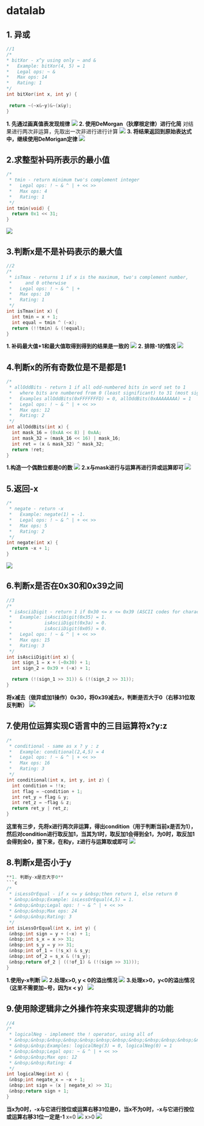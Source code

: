 # datalab
## 1. 异或
 ```c
//1
/* 
 * bitXor - x^y using only ~ and & 
 *   Example: bitXor(4, 5) = 1
 *   Legal ops: ~ &
 *   Max ops: 14
 *   Rating: 1
 */
int bitXor(int x, int y) {
  
  return ~(~x&~y)&~(x&y);
}
```
**1. 先通过画真值表发现规律**
![](image/2021-10-29-12-53-55.png)
**2. 使用DeMorgan（狄摩根定律）进行化简**
对结果进行两次非运算，先取出一次非进行进行计算
![](image/2021-10-29-12-58-01.png)
**3. 将结果返回到原始表达式中，继续使用DeMorigan定律**
![](image/2021-10-29-12-59-24.png)
## 2.求整型补码所表示的最小值
```c
/* 
 * tmin - return minimum two's complement integer 
 *   Legal ops: ! ~ & ^ | + << >>
 *   Max ops: 4
 *   Rating: 1
 */
int tmin(void) {
  return 0x1 << 31;
}
```
![](image/2021-10-29-13-46-07.png)
## 3.判断x是不是补码表示的最大值
```c
//2
/*
 * isTmax - returns 1 if x is the maximum, two's complement number,
 *     and 0 otherwise 
 *   Legal ops: ! ~ & ^ | +
 *   Max ops: 10
 *   Rating: 1
 */
int isTmax(int x) {
  int tmin = x + 1;
  int equal = tmin ^ (~x);
  return (!!tmin) & (!equal);
}
```
**1. 补码最大值+1和最大值取得到得到的结果是一致的**
![](image/2021-10-29-13-52-15.png)
**2. 排除-1的情况**
![](image/2021-10-29-13-54-09.png)
## 4.判断x的所有奇数位是不是都是1
```c
/* 
 * allOddBits - return 1 if all odd-numbered bits in word set to 1
 *   where bits are numbered from 0 (least significant) to 31 (most significant)
 *   Examples allOddBits(0xFFFFFFFD) = 0, allOddBits(0xAAAAAAAA) = 1
 *   Legal ops: ! ~ & ^ | + << >>
 *   Max ops: 12
 *   Rating: 2
 */
int allOddBits(int x) {
  int mask_16 = (0xAA << 8) | 0xAA;
  int mask_32 = (mask_16 << 16) | mask_16;
  int ret = (x & mask_32) ^ mask_32;
  return !ret;
}
```
**1.构造一个偶数位都是0的数**
![](image/2021-10-29-13-59-31.png)
**2.x与mask进行与运算再进行异或运算即可**
![](image/2021-10-29-13-58-24.png)
## 5.返回-x
```c
/* 
 * negate - return -x 
 *   Example: negate(1) = -1.
 *   Legal ops: ! ~ & ^ | + << >>
 *   Max ops: 5
 *   Rating: 2
 */
int negate(int x) {
  return ~x + 1;
}
```
![](image/2021-10-29-14-01-27.png)
## 6.判断x是否在0x30和0x39之间
```c
//3
/* 
 * isAsciiDigit - return 1 if 0x30 <= x <= 0x39 (ASCII codes for characters '0' to '9')
 *   Example: isAsciiDigit(0x35) = 1.
 *            isAsciiDigit(0x3a) = 0.
 *            isAsciiDigit(0x05) = 0.
 *   Legal ops: ! ~ & ^ | + << >>
 *   Max ops: 15
 *   Rating: 3
 */
int isAsciiDigit(int x) {
  int sign_1 = x + (~0x30) + 1;
  int sign_2 = 0x39 + (~x) + 1;

  return (!(sign_1 >> 31)) & (!(sign_2 >> 31));
}
```
**将x减去（做异或加1操作）0x30，将0x39减去x，判断是否大于0（右移31位取反判断）**
![](image/2021-10-29-14-09-47.png)
## 7.使用位运算实现C语言中的三目运算符x?y:z
```c
/* 
 * conditional - same as x ? y : z 
 *   Example: conditional(2,4,5) = 4
 *   Legal ops: ! ~ & ^ | + << >>
 *   Max ops: 16
 *   Rating: 3
 */
int conditional(int x, int y, int z) {
  int condition = !!x;
  int flag = ~condition + 1;
  int ret_y = flag & y;
  int ret_z = ~flag & z;
  return ret_y | ret_z;
}
```
**这里有三步，先将x进行两次非运算，得出condition（用于判断当前x是否为1），然后对condition进行取反加1，当其为1时，取反加1会得到全1，为0时，取反加1会得到全0，接下来，在和y，z进行与运算取或即可**
![](image/2021-10-29-14-18-28.png)
## 8.判断x是否小于y
```c
**1. 判断y-x是否大于0**
```c
/* 
 * isLessOrEqual - if x <= y &nbsp;then return 1, else return 0 
 * &nbsp;&nbsp;Example: isLessOrEqual(4,5) = 1.
 * &nbsp;&nbsp;Legal ops: ! ~ & ^ | + << >>
 * &nbsp;&nbsp;Max ops: 24
 * &nbsp;&nbsp;Rating: 3
 */
int isLessOrEqual(int x, int y) {
 &nbsp;int sign = y + (~x) + 1;
 &nbsp;int s_x = x >> 31;
 &nbsp;int s_y = y >> 31;
 &nbsp;int of_1 = (!s_x) & s_y;
 &nbsp;int of_2 = s_x & (!s_y);
 &nbsp;return of_2 | ((!of_1) & (!(sign >> 31)));
}
```
**1.使用y-x判断**
![](image/2021-10-29-15-00-57.png)
**2.处理x>0, y < 0的溢出情况**
![](image/2021-10-29-15-02-50.png)
**3.处理x>0，y<0的溢出情况（这里不需要加~号，因为x < y）**
![](image/2021-10-29-15-03-31.png)
## 9.使用除逻辑非之外操作符来实现逻辑非的功能
```c
//4
/* 
 * logicalNeg - implement the ! operator, using all of 
 * &nbsp;&nbsp;&nbsp;&nbsp;&nbsp;&nbsp;&nbsp;&nbsp;&nbsp;&nbsp;&nbsp;&nbsp;&nbsp;the legal operators except !
 * &nbsp;&nbsp;Examples: logicalNeg(3) = 0, logicalNeg(0) = 1
 * &nbsp;&nbsp;Legal ops: ~ & ^ | + << >>
 * &nbsp;&nbsp;Max ops: 12
 * &nbsp;&nbsp;Rating: 4 
 */
int logicalNeg(int x) {
 &nbsp;int negate_x = ~x + 1;
 &nbsp;int sign = (x | negate_x) >> 31;
 &nbsp;return sign + 1;
}
```
**当x为0时，-x与它进行按位或运算右移31位是0，当x不为0时，-x与它进行按位或运算右移31位一定是-1**
x=0
![](image/2021-10-29-15-17-27.png)
x>0
![](image/2021-10-29-15-17-40.png)


